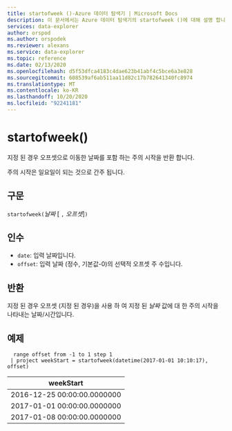 ```yaml
---
title: startofweek ()-Azure 데이터 탐색기 | Microsoft Docs
description: 이 문서에서는 Azure 데이터 탐색기의 startofweek ()에 대해 설명 합니다.
services: data-explorer
author: orspod
ms.author: orspodek
ms.reviewer: alexans
ms.service: data-explorer
ms.topic: reference
ms.date: 02/13/2020
ms.openlocfilehash: d5f53dfca4183c4dae623b41abf4c5bce6a3e828
ms.sourcegitcommit: 608539af6ab511aa11d82c17b782641340fc8974
ms.translationtype: MT
ms.contentlocale: ko-KR
ms.lasthandoff: 10/20/2020
ms.locfileid: "92241181"
---
```

# <a name="startofweek"></a>startofweek()

지정 된 경우 오프셋으로 이동한 날짜를 포함 하는 주의 시작을 반환 합니다.

주의 시작은 일요일이 되는 것으로 간주 됩니다.

## <a name="syntax"></a>구문

`startofweek(`*날짜* [ `,` *오프셋*]`)`

## <a name="arguments"></a>인수

* `date`: 입력 날짜입니다.
* `offset`: 입력 날짜 (정수, 기본값-0)의 선택적 오프셋 주 수입니다.

## <a name="returns"></a>반환

지정 된 경우 오프셋 (지정 된 경우)을 사용 하 여 지정 된 *날짜* 값에 대 한 주의 시작을 나타내는 날짜/시간입니다.

## <a name="example"></a>예제

```kusto
  range offset from -1 to 1 step 1
 | project weekStart = startofweek(datetime(2017-01-01 10:10:17), offset) 
```

|weekStart|
|---|
|2016-12-25 00:00:00.0000000|
|2017-01-01 00:00:00.0000000|
|2017-01-08 00:00:00.0000000|